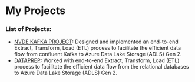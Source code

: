 # My Projects

<h3 align="left">List of Projects:</h3>

- [NVDE KAFKA PROJECT](https://github.com/PolapallyLikith/Projects/tree/main/NVDE%20KAFKA): Designed and implemented an end-to-end Extract, Transform, Load (ETL) process to facilitate the efficient data flow from confluent Kafka to Azure Data Lake Storage (ADLS) Gen 2.
- [DATAPREP](https://github.com/PolapallyLikith/Projects/tree/main/Dataprep): Worked with end-to-end Extract, Transform, Load (ETL) process to facilitate the efficient data flow from the relational databases to Azure Data Lake Storage (ADLS) Gen 2.
